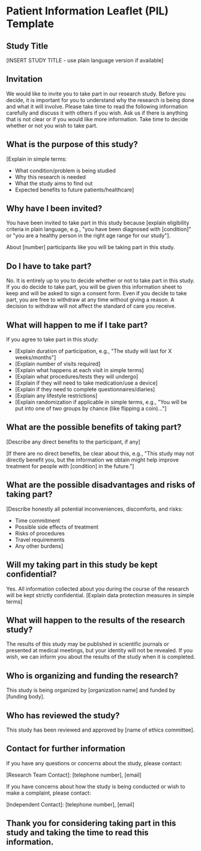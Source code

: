 # Patient Information Leaflet (PIL) Template

## Study Title
[INSERT STUDY TITLE - use plain language version if available]

## Invitation
We would like to invite you to take part in our research study. Before you decide, it is important for you to understand why the research is being done and what it will involve. Please take time to read the following information carefully and discuss it with others if you wish. Ask us if there is anything that is not clear or if you would like more information. Take time to decide whether or not you wish to take part.

## What is the purpose of this study?
[Explain in simple terms:
- What condition/problem is being studied
- Why this research is needed
- What the study aims to find out
- Expected benefits to future patients/healthcare]

## Why have I been invited?
You have been invited to take part in this study because [explain eligibility criteria in plain language, e.g., "you have been diagnosed with [condition]" or "you are a healthy person in the right age range for our study"].

About [number] participants like you will be taking part in this study.

## Do I have to take part?
No. It is entirely up to you to decide whether or not to take part in this study. If you do decide to take part, you will be given this information sheet to keep and will be asked to sign a consent form. Even if you decide to take part, you are free to withdraw at any time without giving a reason. A decision to withdraw will not affect the standard of care you receive.

## What will happen to me if I take part?
If you agree to take part in this study:
- [Explain duration of participation, e.g., "The study will last for X weeks/months"]
- [Explain number of visits required]
- [Explain what happens at each visit in simple terms]
- [Explain what procedures/tests they will undergo]
- [Explain if they will need to take medication/use a device]
- [Explain if they need to complete questionnaires/diaries]
- [Explain any lifestyle restrictions]
- [Explain randomization if applicable in simple terms, e.g., "You will be put into one of two groups by chance (like flipping a coin)..."]

## What are the possible benefits of taking part?
[Describe any direct benefits to the participant, if any]

[If there are no direct benefits, be clear about this, e.g., "This study may not directly benefit you, but the information we obtain might help improve treatment for people with [condition] in the future."]

## What are the possible disadvantages and risks of taking part?
[Describe honestly all potential inconveniences, discomforts, and risks:
- Time commitment
- Possible side effects of treatment
- Risks of procedures
- Travel requirements
- Any other burdens]

## Will my taking part in this study be kept confidential?
Yes. All information collected about you during the course of the research will be kept strictly confidential. [Explain data protection measures in simple terms]

## What will happen to the results of the research study?
The results of this study may be published in scientific journals or presented at medical meetings, but your identity will not be revealed. If you wish, we can inform you about the results of the study when it is completed.

## Who is organizing and funding the research?
This study is being organized by [organization name] and funded by [funding body].

## Who has reviewed the study?
This study has been reviewed and approved by [name of ethics committee].

## Contact for further information
If you have any questions or concerns about the study, please contact:

[Research Team Contact]: [telephone number], [email]

If you have concerns about how the study is being conducted or wish to make a complaint, please contact:

[Independent Contact]: [telephone number], [email]

## Thank you for considering taking part in this study and taking the time to read this information.
